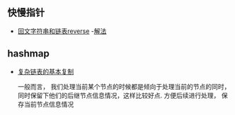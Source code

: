 ## 快慢指针
- [回文字符串和链表reverse](https://leetcode.com/problems/palindrome-linked-list/discuss/64501/Java-easy-to-understand)
   -[解法](https://mp.csdn.net/mdeditor#)
   
## hashmap 
- [复杂链表的基本复制](https://mp.csdn.net/mdeditor#)
 
  一般而言， 我们处理当前某个节点的时候都是倾向于处理当前的节点的同时，同时保留下他们的后继节点信息情况，这样比较好点. 方便后续进行处理， 保存当前节点信息情况